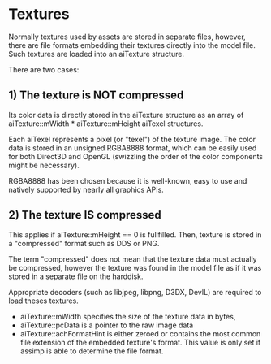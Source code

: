 # Textures
Normally textures used by assets are stored in separate files,
however, there are file formats embedding their textures directly into the model file.
Such textures are loaded into an aiTexture structure.

There are two cases:
## 1) The texture is NOT compressed
Its color data is directly stored in the aiTexture structure as an array of aiTexture::mWidth * aiTexture::mHeight aiTexel structures.

Each aiTexel represents a pixel (or "texel") of the texture image.
The color data is stored in an unsigned RGBA8888 format,
which can be easily used for both Direct3D and OpenGL (swizzling the order of the color components might be necessary).

RGBA8888 has been chosen because it is well-known, easy to use and natively supported by nearly all graphics APIs.

## 2) The texture IS compressed
This applies if aiTexture::mHeight == 0 is fullfilled.
Then, texture is stored in a "compressed" format such as DDS or PNG.

The term "compressed" does not mean that the texture data must actually be compressed,
however the texture was found in the model file as if it was stored in a separate file on the harddisk.

Appropriate decoders (such as libjpeg, libpng, D3DX, DevIL) are required to load theses textures.
- aiTexture::mWidth specifies the size of the texture data in bytes,
- aiTexture::pcData is a pointer to the raw image data
- aiTexture::achFormatHint is either zeroed or contains the most common file extension of the embedded texture's format.
  This value is only set if assimp is able to determine the file format.

